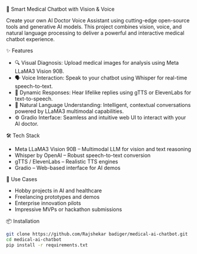 🧠 Smart Medical Chatbot with Vision & Voice

Create your own AI Doctor Voice Assistant using cutting-edge open-source tools and generative AI models. This project combines vision, voice, and natural language processing to deliver a powerful and interactive medical chatbot experience.

✨ Features

- 🔍 Visual Diagnosis: Upload medical images for analysis using Meta LLaMA3 Vision 90B.
- 🗣️ Voice Interaction: Speak to your chatbot using Whisper for real-time speech-to-text.
- 🎤 Dynamic Responses: Hear lifelike replies using gTTS or ElevenLabs for text-to-speech.
- 💬 Natural Language Understanding: Intelligent, contextual conversations powered by LLaMA3 multimodal capabilities.
- ⚙️ Gradio Interface: Seamless and intuitive web UI to interact with your AI doctor.

🛠️ Tech Stack

- Meta LLaMA3 Vision 90B – Multimodal LLM for vision and text reasoning
- Whisper by OpenAI – Robust speech-to-text conversion
- gTTS / ElevenLabs – Realistic TTS engines
- Gradio – Web-based interface for AI demos



🚀 Use Cases

- Hobby projects in AI and healthcare
- Freelancing prototypes and demos
- Enterprise innovation pilots
- Impressive MVPs or hackathon submissions



📦 Installation

```bash
git clone https://github.com/Rajshekar badiger/medical-ai-chatbot.git
cd medical-ai-chatbot
pip install -r requirements.txt